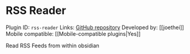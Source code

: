 # RSS Reader

Plugin ID: `rss-reader`
Links: [GitHub repository](https://github.com/joethei/obsidian-rss)
Developed by: [[joethei]]
Mobile compatible: [[Mobile-compatible plugins|Yes]]

Read RSS Feeds from within obsidian
